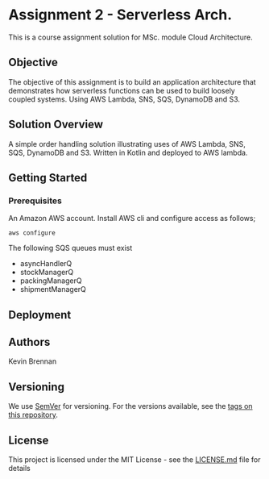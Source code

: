 # Assignment 2 - Serverless Arch.
This is a course assignment solution for MSc. module Cloud Architecture.

## Objective
The objective of this assignment is to build an application architecture that demonstrates how serverless functions can be used to build loosely coupled systems.
Using AWS Lambda, SNS, SQS, DynamoDB and S3.

## Solution Overview
A simple order handling solution illustrating uses of AWS Lambda, SNS, SQS, DynamoDB and S3. Written in Kotlin and deployed to AWS lambda.

## Getting Started

### Prerequisites

An Amazon AWS account.
Install AWS cli and configure access as follows;
```
aws configure
```

The following SQS queues must exist 
 * asyncHandlerQ
 * stockManagerQ
 * packingManagerQ
 * shipmentManagerQ

## Deployment

## Authors
Kevin Brennan

## Versioning
We use [SemVer](http://semver.org/) for versioning. For the versions available, see the [tags on this repository](https://github.com/your/project/tags).

## License
This project is licensed under the MIT License - see the [LICENSE.md](LICENSE.md) file for details



